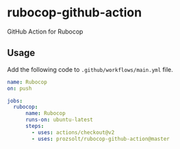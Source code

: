 # rubocop-github-action

GitHub Action for Rubocop

## Usage

Add the following code to `.github/workflows/main.yml` file.

```yaml
name: Rubocop
on: push

jobs:
  rubocop:
      name: Rubocop
      runs-on: ubuntu-latest
      steps:
        - uses: actions/checkout@v2
        - uses: prozsolt/rubocop-github-action@master
```